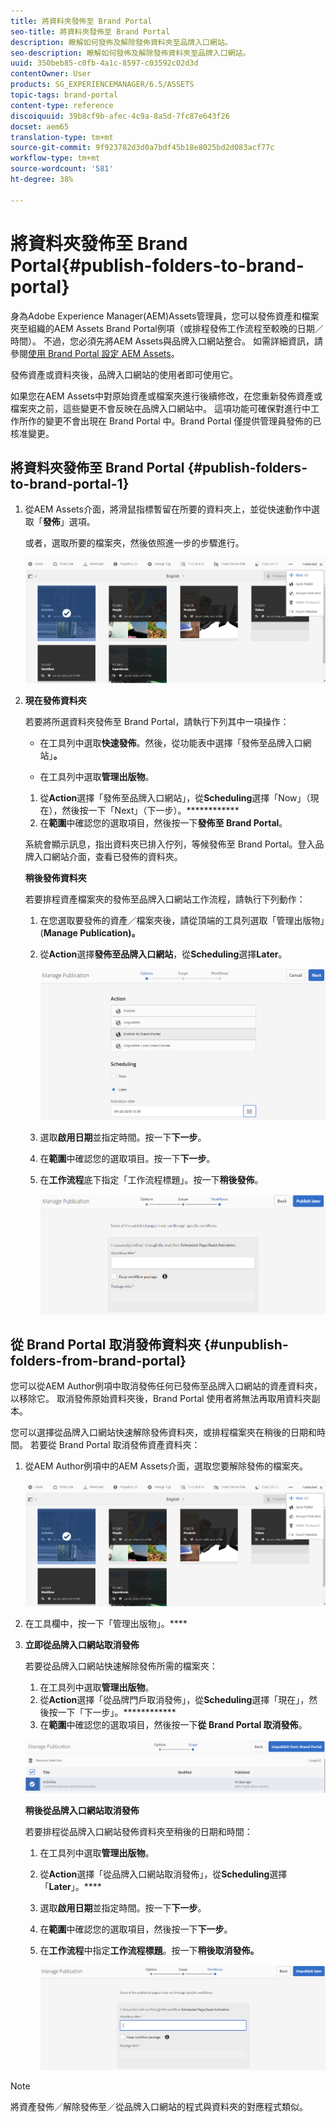 ```yaml
---
title: 將資料夾發佈至 Brand Portal
seo-title: 將資料夾發佈至 Brand Portal
description: 瞭解如何發佈及解除發佈資料夾至品牌入口網站。
seo-description: 瞭解如何發佈及解除發佈資料夾至品牌入口網站。
uuid: 350beb85-c0fb-4a1c-8597-c03592c02d3d
contentOwner: User
products: SG_EXPERIENCEMANAGER/6.5/ASSETS
topic-tags: brand-portal
content-type: reference
discoiquuid: 39b8cf9b-afec-4c9a-8a5d-7fc87e643f26
docset: aem65
translation-type: tm+mt
source-git-commit: 9f923782d3d0a7bdf45b18e8025bd2d083acf77c
workflow-type: tm+mt
source-wordcount: '581'
ht-degree: 38%

---
```



# 將資料夾發佈至 Brand Portal{#publish-folders-to-brand-portal}

身為Adobe Experience Manager(AEM)Assets管理員，您可以發佈資產和檔案夾至組織的AEM Assets Brand Portal例項（或排程發佈工作流程至較晚的日期／時間）。 不過，您必須先將AEM Assets與品牌入口網站整合。 如需詳細資訊，請參閱[使用 Brand Portal 設定 AEM Assets](/help/assets/configure-aem-assets-with-brand-portal.md)。

發佈資產或資料夾後，品牌入口網站的使用者即可使用它。

如果您在AEM Assets中對原始資產或檔案夾進行後續修改，在您重新發佈資產或檔案夾之前，這些變更不會反映在品牌入口網站中。 這項功能可確保對進行中工作所作的變更不會出現在 Brand Portal 中。Brand Portal 僅提供管理員發佈的已核准變更。

## 將資料夾發佈至 Brand Portal {#publish-folders-to-brand-portal-1}

1. 從AEM Assets介面，將滑鼠指標暫留在所要的資料夾上，並從快速動作中選取「**發佈**」選項。

   或者，選取所要的檔案夾，然後依照進一步的步驟進行。

   ![publish2bp](assets/publish2bp.png)

1. **現在發佈資料夾**

   若要將所選資料夾發佈至 Brand Portal，請執行下列其中一項操作：

   * 在工具列中選取&#x200B;**快速發佈**。然後，從功能表中選擇「發佈至品牌入口網站」**。**

   * 在工具列中選取&#x200B;**管理出版物**。
   1. 從&#x200B;**Action**&#x200B;選擇「發佈至品牌入口網站」，從&#x200B;**Scheduling**&#x200B;選擇「Now」（現在），然後按一下「Next」（下一步）。************
   1. 在&#x200B;**範圍**&#x200B;中確認您的選取項目，然後按一下&#x200B;**發佈至 Brand Portal**。

   系統會顯示訊息，指出資料夾已排入佇列，等候發佈至 Brand Portal。登入品牌入口網站介面，查看已發佈的資料夾。

   **稍後發佈資料夾**

   若要排程資產檔案夾的發佈至品牌入口網站工作流程，請執行下列動作：

   1. 在您選取要發佈的資產／檔案夾後，請從頂端的工具列選取「管理出版物」(**Manage Publication)。**
   1. 從&#x200B;**Action**&#x200B;選擇&#x200B;**發佈至品牌入口網站**，從&#x200B;**Scheduling**&#x200B;選擇&#x200B;**Later**。

      ![publishlaterbp](assets/publishlaterbp.png)

   1. 選取&#x200B;**啟用日期**&#x200B;並指定時間。按一下&#x200B;**下一步**。
   1. 在&#x200B;**範圍**&#x200B;中確認您的選取項目。按一下&#x200B;**下一步**。
   1. 在&#x200B;**工作流程**&#x200B;底下指定「工作流程標題」。按一下&#x200B;**稍後發佈**。

      ![managerchedulepub](assets/manageschedulepub.png)



## 從 Brand Portal 取消發佈資料夾 {#unpublish-folders-from-brand-portal}

您可以從AEM Author例項中取消發佈任何已發佈至品牌入口網站的資產資料夾，以移除它。 取消發佈原始資料夾後，Brand Portal 使用者將無法再取用資料夾副本。

您可以選擇從品牌入口網站快速解除發佈資料夾，或排程檔案夾在稍後的日期和時間。 若要從 Brand Portal 取消發佈資產資料夾：

1. 從AEM Author例項中的AEM Assets介面，選取您要解除發佈的檔案夾。

   ![publish2bp-1](assets/publish2bp.png)

1. 在工具欄中，按一下「管理出版物」。****

1. **立即從品牌入口網站取消發佈**

   若要從品牌入口網站快速解除發佈所需的檔案夾：

   1. 在工具列中選取&#x200B;**管理出版物**。
   1. 從&#x200B;**Action**&#x200B;選擇「從品牌門戶取消發佈」，從&#x200B;**Scheduling**&#x200B;選擇「現在」，然後按一下「下一步」。************
   1. 在&#x200B;**範圍**&#x200B;中確認您的選取項目，然後按一下&#x200B;**從 Brand Portal 取消發佈**。

   ![confirm-unpublish](assets/confirm-unpublish.png)

   **稍後從品牌入口網站取消發佈**

   若要排程從品牌入口網站發佈資料夾至稍後的日期和時間：

   1. 在工具列中選取&#x200B;**管理出版物**。
   1. 從&#x200B;**Action**&#x200B;選擇「從品牌入口網站取消發佈」，從&#x200B;**Scheduling**&#x200B;選擇「**Later**」。****
   1. 選取&#x200B;**啟用日期**&#x200B;並指定時間。按一下&#x200B;**下一步**。
   1. 在&#x200B;**範圍**&#x200B;中確認您的選取項目，然後按一下&#x200B;**下一步**。
   1. 在&#x200B;**工作流程**&#x200B;中指定&#x200B;**工作流程標題**。按一下&#x200B;**稍後取消發佈。**

      ![unpublishworkflows](assets/unpublishworkflows.png)


>[!NOTE]
>
>將資產發佈／解除發佈至／從品牌入口網站的程式與資料夾的對應程式類似。

